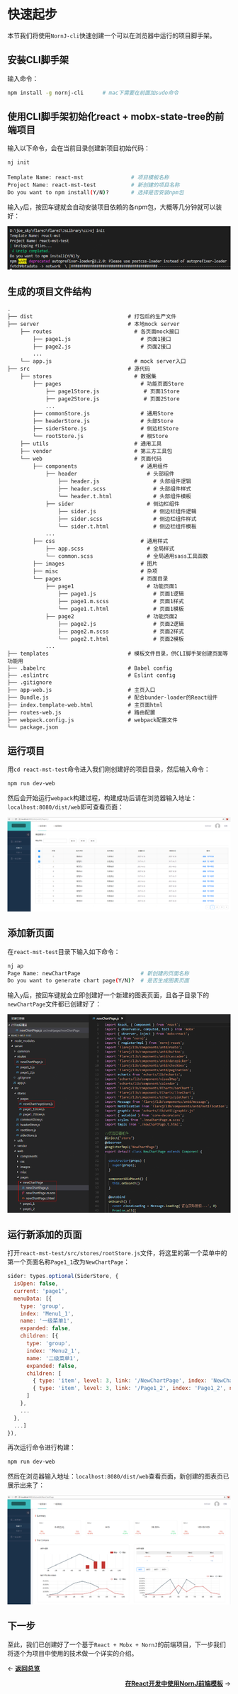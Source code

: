# 快速起步

本节我们将使用`NornJ-cli`快速创建一个可以在浏览器中运行的项目脚手架。

## 安装CLI脚手架

输入命令：

```sh
npm install -g nornj-cli      # mac下需要在前面加sudo命令
```

## 使用CLI脚手架初始化react + mobx-state-tree的前端项目

输入以下命令，会在当前目录创建新项目初始代码：

```sh
nj init

Template Name: react-mst               # 项目模板名称
Project Name: react-mst-test           # 新创建的项目名称
Do you want to npm install(Y/N)?       # 选择是否安装npm包
```

输入`y`后，按回车键就会自动安装项目依赖的各npm包，大概等几分钟就可以装好：

![npm install](images/started1.png?raw=true)

## 生成的项目文件结构

```
.
├── dist                              # 打包后的生产文件
├── server                            # 本地mock server
    ├── routes                          # 各页面mock接口
        ├── page1.js                      # 页面1接口
        ├── page2.js                      # 页面2接口
        ...       
    └── app.js                          # mock server入口
├── src                               # 源代码
    ├── stores                          # 数据集
        ├── pages                         # 功能页面Store
            ├── page1Store.js              # 页面1Store
            ├── page2Store.js              # 页面2Store
            ...       
        ├── commonStore.js                # 通用Store
        ├── headerStore.js                # 头部Store
        ├── siderStore.js                 # 侧边栏Store
        └── rootStore.js                  # 根Store
    ├── utils                           # 通用工具
    ├── vendor                          # 第三方工具包
    └── web                             # 页面代码
        ├── components                    # 通用组件
            ├── header                      # 头部组件
                ├── header.js                 # 头部组件逻辑
                ├── header.scss               # 头部组件样式
                └── header.t.html             # 头部组件模板
            ├── sider                       # 侧边栏组件
                ├── sider.js                  # 侧边栏组件逻辑
                ├── sider.scss                # 侧边栏组件样式
                └── sider.t.html              # 侧边栏组件模板
            ...       
        ├── css                           # 通用样式
            ├── app.scss                    # 全局样式
            └── common.scss                 # 全局通用sass工具函数
        ├── images                        # 图片
        ├── misc                          # 杂项
        └── pages                         # 页面目录
            ├── page1                       # 功能页面1
                ├── page1.js                  # 页面1逻辑
                ├── page1.m.scss              # 页面1样式
                └── page1.t.html              # 页面1模板
            ├── page2                       # 功能页面2
                ├── page2.js                  # 页面2逻辑
                ├── page2.m.scss              # 页面2样式
                └── page2.t.html              # 页面2模板
            ...       
├── templates                         # 模板文件目录，供CLI脚手架创建页面等功能用
├── .babelrc                          # Babel config
├── .eslintrc                         # Eslint config
├── .gitignore       
├── app-web.js                        # 主页入口
├── Bundle.js                         # 配合bunder-loader的React组件
├── index.template-web.html           # 主页面html
├── routes-web.js                     # 路由配置
├── webpack.config.js                 # webpack配置文件
└── package.json       
```

## 运行项目

用`cd react-mst-test`命令进入我们刚创建好的项目目录，然后输入命令：

```sh
npm run dev-web
```

然后会开始运行`webpack`构建过程，构建成功后请在浏览器输入地址：`localhost:8080/dist/web`即可查看页面：

![run page](images/started2.png?raw=true)

## 添加新页面

在`react-mst-test`目录下输入如下命令：

```sh
nj ap
Page Name: newChartPage                   # 新创建的页面名称
Do you want to generate chart page(Y/N)?  # 是否生成图表页面
```

输入`y`后，按回车键就会立即创建好一个新建的图表页面，且各子目录下的`newChartPage`文件都已创建好了：

![run page](images/started3.png?raw=true)

## 运行新添加的页面

打开`react-mst-test/src/stores/rootStore.js`文件，将这里的第一个菜单中的第一个页面名称`Page1_1`改为`NewChartPage`：

```js
sider: types.optional(SiderStore, {
  isOpen: false,
  current: 'page1',
  menuData: [{
    type: 'group',
    index: 'Menu1_1',
    name: '一级菜单1',
    expanded: false,
    children: [{
      type: 'group',
      index: 'Menu2_1',
      name: '二级菜单1',
      expanded: false,
      children: [
        { type: 'item', level: 3, link: '/NewChartPage', index: 'NewChartPage', name: '页面1-1' },
        { type: 'item', level: 3, link: '/Page1_2', index: 'Page1_2', name: '页面1-2' },
      ]
    }, 
    ...
  }, 
  ...]
}),
```

再次运行命令进行构建：

```sh
npm run dev-web
```

然后在浏览器输入地址：`localhost:8080/dist/web`查看页面，新创建的图表页已展示出来了：

![run page](images/started4.png?raw=true)

## 下一步

至此，我们已创建好了一个基于`React + Mobx + NornJ`的前端项目，下一步我们将逐个为项目中使用的技术做一个详实的介绍。

<p align="left">← <a href="overview.md"><b>返回总览</b></a></p>
<p align="right"><a href="nornjTemplate.md"><b>在React开发中使用NornJ前端模板</b></a> →</p>
